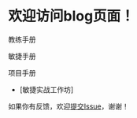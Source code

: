 # 欢迎访问blog页面！

教练手册

敏捷手册

项目手册

- [敏捷实战工作坊]

如果你有反馈，欢迎[提交Issue](https://github.com/ibehujun/blog/issues/new)，谢谢！

